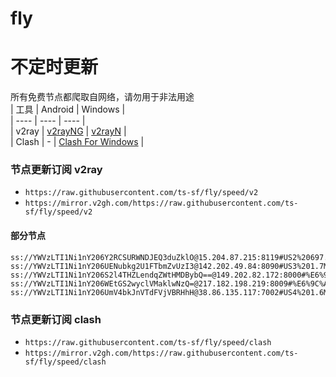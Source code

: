 # fly
# 不定时更新
所有免费节点都爬取自网络，请勿用于非法用途  
|  工具  | Android  | Windows  |  
|  ----  | ----   | ----  |  
| v2ray  | [v2rayNG](https://github.com/2dust/v2rayNG/releases) | [v2rayN](https://github.com/2dust/v2rayN/releases) |  
| Clash  | - | [Clash For Windows](https://github.com/2dust/clashN/releases) | 
  
### 节点更新订阅  v2ray
- `https://raw.githubusercontent.com/ts-sf/fly/speed/v2`  
- `https://mirror.v2gh.com/https://raw.githubusercontent.com/ts-sf/fly/speed/v2`  

#### 部分节点  
``` 
ss://YWVzLTI1Ni1nY206Y2RCSURWNDJEQ3duZklO@15.204.87.215:8119#US2%20697.7KB%2Fs
ss://YWVzLTI1Ni1nY206UENubkg2U1FTbmZvUzI3@142.202.49.84:8090#US3%201.7MB%2Fs
ss://YWVzLTI1Ni1nY206S2l4THZLendqZWtHMDBybQ==@149.202.82.172:8000#%E6%9C%AA%E7%9F%A517%201.9MB%2Fs
ss://YWVzLTI1Ni1nY206WEtGS2wyclVMaklwNzQ=@217.182.198.219:8009#%E6%9C%AA%E7%9F%A518%201.8MB%2Fs
ss://YWVzLTI1Ni1nY206UmV4bkJnVTdFVjVBRHhH@38.86.135.117:7002#US4%201.6MB%2Fs
```
### 节点更新订阅  clash
- `https://raw.githubusercontent.com/ts-sf/fly/speed/clash`  
- `https://mirror.v2gh.com/https://raw.githubusercontent.com/ts-sf/fly/speed/clash`  


